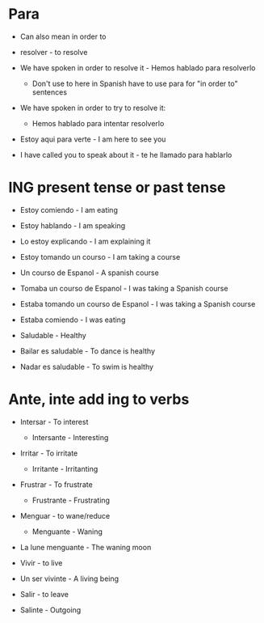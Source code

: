 # Para
- Can also mean in order to
- resolver - to resolve
- We have spoken in order to resolve it - Hemos hablado para resolverlo
    - Don't use to here in Spanish have to use para for "in order to" sentences

- We have spoken in order to try to resolve it:
    - Hemos hablado para intentar resolverlo


- Estoy aqui para verte - I am here to see you

- I have called you to speak about it - te he llamado para hablarlo

# ING present tense or past tense
- Estoy comiendo - I am eating
- Estoy hablando - I am speaking
- Lo estoy explicando - I am explaining it 
- Estoy tomando un courso - I am taking a course
- Un courso de Espanol - A spanish course

- Tomaba un courso de Espanol - I was taking a Spanish course
- Estaba tomando un courso de Espanol - I was taking a Spanish course

- Estaba comiendo - I was eating

- Saludable - Healthy
- Bailar es saludable - To dance is healthy
- Nadar es saludable - To swim is healthy


# Ante, inte add ing to verbs 
- Intersar - To interest
    - Intersante - Interesting
- Irritar - To irritate
    - Irritante - Irritanting
- Frustrar - To frustrate
    - Frustrante - Frustrating
- Menguar - to wane/reduce
    - Menguante - Waning

- La lune menguante - The waning moon 

- Vivir - to live

- Un ser vivinte - A living being

- Salir - to leave 
- Salinte - Outgoing 







